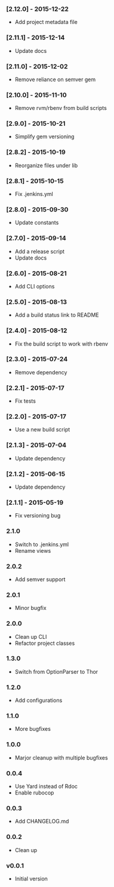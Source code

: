 ### [2.12.0] - 2015-12-22
* Add project metadata file

### [2.11.1] - 2015-12-14
* Update docs

### [2.11.0] - 2015-12-02
* Remove reliance on semver gem

### [2.10.0] - 2015-11-10
* Remove rvm/rbenv from build scripts

### [2.9.0] - 2015-10-21
* Simplify gem versioning

### [2.8.2] - 2015-10-19
* Reorganize files under lib

### [2.8.1] - 2015-10-15
* Fix .jenkins.yml

### [2.8.0] - 2015-09-30
* Update constants

### [2.7.0] - 2015-09-14
* Add a release script
* Update docs

### [2.6.0] - 2015-08-21
* Add CLI options

### [2.5.0] - 2015-08-13
* Add a build status link to README

### [2.4.0] - 2015-08-12
* Fix the build script to work with rbenv

### [2.3.0] - 2015-07-24
* Remove dependency

### [2.2.1] - 2015-07-17
* Fix tests

### [2.2.0] - 2015-07-17
* Use a new build script

### [2.1.3] - 2015-07-04
* Update dependency

### [2.1.2] - 2015-06-15
* Update dependency

### [2.1.1] - 2015-05-19
* Fix versioning bug

### 2.1.0
* Switch to .jenkins.yml
* Rename views

### 2.0.2
* Add semver support

### 2.0.1
* Minor bugfix

### 2.0.0
* Clean up CLI
* Refactor project classes

### 1.3.0
* Switch from OptionParser to Thor

### 1.2.0
* Add configurations

### 1.1.0
* More bugfixes

### 1.0.0
* Marjor cleanup with multiple bugfixes

### 0.0.4
* Use Yard instead of Rdoc
* Enable rubocop

### 0.0.3
* Add CHANGELOG.md

### 0.0.2
* Clean up

### v0.0.1
* Initial version
